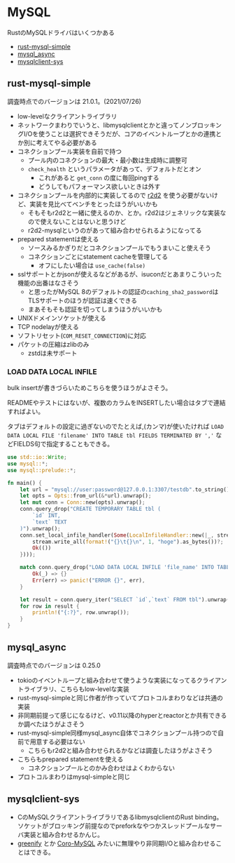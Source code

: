 # MySQL

RustのMySQLドライバはいくつかある

- [rust-mysql-simple](https://github.com/blackbeam/rust-mysql-simple)
- [mysql_async](https://github.com/blackbeam/mysql_async)
- [mysqlclient-sys](https://github.com/sgrif/mysqlclient-sys)

## rust-mysql-simple

調査時点でのバージョンは 21.0.1。(2021/07/26)

- low-levelなクライアントライブラリ
- ネットワークまわりでいうと、libmysqlclientとかと違ってノンブロッキングI/Oを使うことは選択できそうだが、コアのイベントループとかの連携とか別に考えてやる必要がある
- コネクションプール実装を自前で持つ
  - プール内のコネクションの最大・最小数は生成時に調整可
  - `check_health` というパラメータがあって、デフォルトだとオン
    - これがあると `get_conn` の度に毎回pingする
    - どうしてもパフォーマンス欲しいときは外す
- コネクションプールを内部的に実装してるので [r2d2](https://github.com/sfackler/r2d2) を使う必要がないけど、実装を見比べてベンチをとったほうがいいかも
  - そもそもr2d2と一緒に使えるのか、とか。r2d2はジェネリックな実装なので使えないことはないと思うけど
  - r2d2-mysqlというのがあって組み合わせられるようになってる
- prepared statementは使える
  - ソースみるかぎりだとコネクションプールでもうまいこと使えそう
  - コネクションごとにstatement cacheを管理してる
    - オフにしたい場合は `use_cache(false)`
- sslサポートとかjsonが使えるなどがあるが、isuconだとあまりこういった機能の出番はなさそう
  - と思ったがMySQL 8のデフォルトの認証の`caching_sha2_password`はTLSサポートのほうが認証は速くできる
  - まあそもそも認証を切ってしまうほうがいいかも
- UNIXドメインソケットが使える
- TCP nodelayが使える
- ソフトリセット(`COM_RESET_CONNECTION`)に対応
- パケットの圧縮はzlibのみ
  - zstdは未サポート

### LOAD DATA LOCAL INFILE

bulk insertが書きづらいためこちらを使うほうがよさそう。

READMEやテストにはないが、複数のカラムをINSERTしたい場合はタブで連結すればよい。

タブはデフォルトの設定に過ぎないのでたとえば,(カンマ)が使いたければ `LOAD DATA LOCAL FILE 'filename' INTO TABLE tbl FIELDS TERMINATED BY ','` などFIELDS句で指定することもできる。

```rust
use std::io::Write;
use mysql::*;
use mysql::prelude::*;

fn main() {
    let url = "mysql://user:password@127.0.0.1:3307/testdb".to_string();
    let opts = Opts::from_url(&*url).unwrap();
    let mut conn = Conn::new(opts).unwrap();
    conn.query_drop("CREATE TEMPORARY TABLE tbl (
        `id` INT,
        `text` TEXT
    )").unwrap();
    conn.set_local_infile_handler(Some(LocalInfileHandler::new(|_, stream| {
        stream.write_all(format!("{}\t{}\n", 1, "hoge").as_bytes())?;
        Ok(())
    })));

    match conn.query_drop("LOAD DATA LOCAL INFILE 'file_name' INTO TABLE tbl") {
        Ok(_) => {}
        Err(err) => panic!("ERROR {}", err),
    }

    let result = conn.query_iter("SELECT `id`,`text` FROM tbl").unwrap();
    for row in result {
        println!("{:?}", row.unwrap());
    }
}
```

## mysql_async

調査時点でのバージョンは 0.25.0

- tokioのイベントループと組み合わせて使うような実装になってるクライアントライブラリ、こちらもlow-levelな実装
- rust-mysql-simpleと同じ作者が作っていてプロトコルまわりなどは共通の実装
- 非同期前提って感じになるけど、v0.11以降のhyperとreactorとか共有できるか調べたほうがよさそう
- rust-mysql-simple同様mysql_async自体でコネクションプール持つので自前で用意する必要はない
  - こちらもr2d2と組み合わせられるかなどは調査したほうがよさそう
- こちらもprepared statementを使える
  - コネクションプールとのかみ合わせはよくわからない
- プロトコルまわりはmysql-simpleと同じ

## mysqlclient-sys

- CのMySQLクライアントライブラリであるlibmysqlclientのRust binding。ソケットがブロッキング前提なのでpreforkなやつかスレッドプールなサーバ実装と組み合わせるかんじ。
- [greenify](https://github.com/douban/greenify) とか [Coro-MySQL](https://github.com/gitpan/Coro-Mysql) みたいに無理やり非同期I/Oと組み合わせることはできる。
